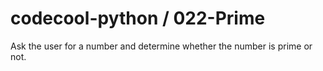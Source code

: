 # codecool-python / 022-Prime

Ask the user for a number and determine whether the number is prime or not.